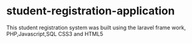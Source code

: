 # student-registration-application
This student registration system was built using the laravel frame work, PHP,Javascript,SQL CSS3 and HTML5

